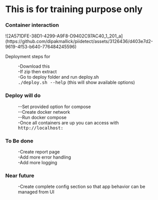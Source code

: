 <h1>This is for training purpose only </h1>


<h3>Container interaction</h3> 
![2A571DFE-38D1-4299-A9F8-D9402C97AC40_1_201_a](https://github.com/dipakmallick/piidetect/assets/3126436/d403e7d2-9619-4f53-b640-776484245596)


<dl>Deployment steps for</dl> 
<dd>-Download this </dd>
<dd>-If zip then extract</dd> 
<dd>-Go to deploy folder and run deploy.sh</dd> 
<dd><kbd>./deploy.sh --help</kbd> (this will show available options)</dd>
<div>
<h3>Deploy will do</h3> 
<dd>--Set provided option for compose</dd> 
<dd>--Create docker network</dd> 
<dd>--Run docker compose</dd> 
<dd>-Once all containers are up you can access with <kbd>http://localhost:<port></port></kbd></dd>
</div>
<div>
<h3>To Be done</h3> 
<dd>-Create report page</dd> 
<dd>-Add more error handling</dd> 
<dd>-Add more logging</dd>
</div>
<div>
<h3>Near future</h3> 
<dd>-Create complete config section so that app behavior can be managed from UI</dd>
</div>
